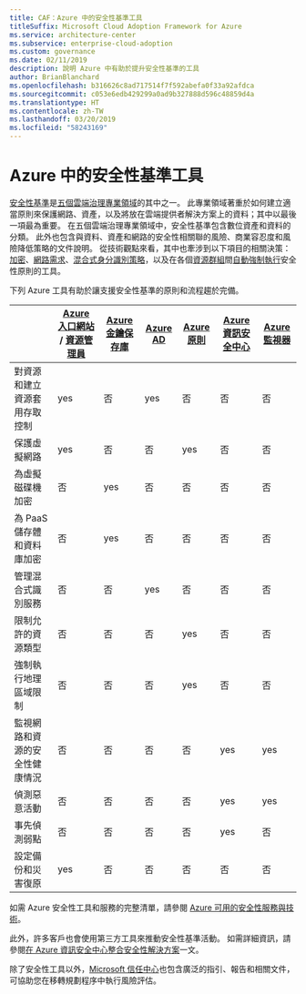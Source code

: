 ```yaml
---
title: CAF：Azure 中的安全性基準工具
titleSuffix: Microsoft Cloud Adoption Framework for Azure
ms.service: architecture-center
ms.subservice: enterprise-cloud-adoption
ms.custom: governance
ms.date: 02/11/2019
description: 說明 Azure 中有助於提升安全性基準的工具
author: BrianBlanchard
ms.openlocfilehash: b316626c8ad717514f7f592abefa0f33a92afdca
ms.sourcegitcommit: c053e6edb429299a0ad9b327888d596c48859d4a
ms.translationtype: HT
ms.contentlocale: zh-TW
ms.lasthandoff: 03/20/2019
ms.locfileid: "58243169"
---
```

# <a name="security-baseline-tools-in-azure"></a>Azure 中的安全性基準工具

[安全性基準](overview.md)是[五個雲端治理專業領域](../governance-disciplines.md)的其中之一。 此專業領域著重於如何建立適當原則來保護網路、資產，以及將放在雲端提供者解決方案上的資料；其中以最後一項最為重要。 在五個雲端治理專業領域中，安全性基準包含數位資產和資料的分類。 此外也包含與資料、資產和網路的安全性相關聯的風險、商業容忍度和風險降低策略的文件說明。 從技術觀點來看，其中也牽涉到以下項目的相關決策：[加密](../../decision-guides/encryption/overview.md)、[網路需求](../../decision-guides/software-defined-network/overview.md)、[混合式身分識別策略](../../decision-guides/identity/overview.md)，以及在各個[資源群組](../../decision-guides/resource-consistency/overview.md)間[自動強制執行](../../decision-guides/policy-enforcement/overview.md)安全性原則的工具。

下列 Azure 工具有助於讓支援安全性基準的原則和流程趨於完備。

|                                                            | [Azure 入口網站](https://azure.microsoft.com/features/azure-portal/) / [資源管理員](/azure/azure-resource-manager/resource-group-overview)  | [Azure 金鑰保存庫](/azure/key-vault)  | [Azure AD](/azure/active-directory/fundamentals/active-directory-whatis) | [Azure 原則](/azure/governance/policy/overview) | [Azure 資訊安全中心](/azure/security-center/security-center-intro) | [Azure 監視器](/azure/azure-monitor/overview) |
|------------------------------------------------------------|---------------------------------|-----------------|----------|--------------|-----------------------|---------------|
| 對資源和建立資源套用存取控制   | yes                             | 否              | yes      | 否           | 否                    | 否            |
| 保護虛擬網路                                    | yes                             | 否              | 否       | yes          | 否                    | 否            |
| 為虛擬磁碟機加密                                     | 否                              | yes             | 否       | 否           | 否                    | 否            |
| 為 PaaS 儲存體和資料庫加密                         | 否                              | yes             | 否       | 否           | 否                    | 否            |
| 管理混合式識別服務                            | 否                              | 否              | yes      | 否           | 否                    | 否            |
| 限制允許的資源類型                         | 否                              | 否              | 否       | yes          | 否                    | 否            |
| 強制執行地理區域限制                          | 否                              | 否              | 否       | yes          | 否                    | 否            |
| 監視網路和資源的安全性健康情況          | 否                              | 否              | 否       | 否           | yes                   | yes           |
| 偵測惡意活動                                  | 否                              | 否              | 否       | 否           | yes                   | yes           |
| 事先偵測弱點                        | 否                              | 否              | 否       | 否           | yes                   | 否            |
| 設定備份和災害復原                     | yes                             | 否              | 否       | 否           | 否                    | 否            |

如需 Azure 安全性工具和服務的完整清單，請參閱 [Azure 可用的安全性服務與技術](/azure/security/azure-security-services-technologies)。

此外，許多客戶也會使用第三方工具來推動安全性基準活動。 如需詳細資訊，請參閱[在 Azure 資訊安全中心整合安全性解決方案](/azure/security-center/security-center-partner-integration)一文。

除了安全性工具以外，[Microsoft 信任中心](https://www.microsoft.com/trustcenter/guidance/risk-assessment)也包含廣泛的指引、報告和相關文件，可協助您在移轉規劃程序中執行風險評估。
